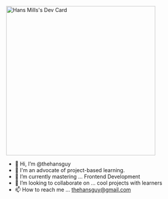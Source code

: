 <a href="https://app.daily.dev/thehansguy"><img src="https://api.daily.dev/devcards/816bb13d4a924d50b2b9fcc0dc17dfb4.png?r=xt2" width="400" alt="Hans Mills's Dev Card"/></a>

- 👋 Hi, I’m @thehansguy
- 👀 I'm an advocate of project-based learning. 
- 🌱 I’m currently mastering ... Frontend Development
- 💞️ I’m looking to collaborate on ... cool projects with learners
- 📫 How to reach me ... thehansguy@gmail.com

<!---
thehansguy/thehansguy is a ✨ special ✨ repository because its `README.md` (this file) appears on your GitHub profile.
You can click the Preview link to take a look at your changes.
--->
